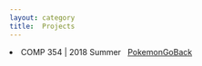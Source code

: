 ```yaml
---
layout: category
title:  Projects
---
```


<li><span>COMP 354 | 2018 Summer</span> &nbsp; <a href="{{ site.baseurl }}/PokemonGoBack/">PokemonGoBack</a></li>
